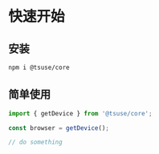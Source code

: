 # 快速开始

## 安装

```bash
npm i @tsuse/core
```

## 简单使用

```ts
import { getDevice } from '@tsuse/core';

const browser = getDevice();

// do something
```

  <!-- 更多功能列表，请参阅 [functions list](/core/getDevice/)。 -->